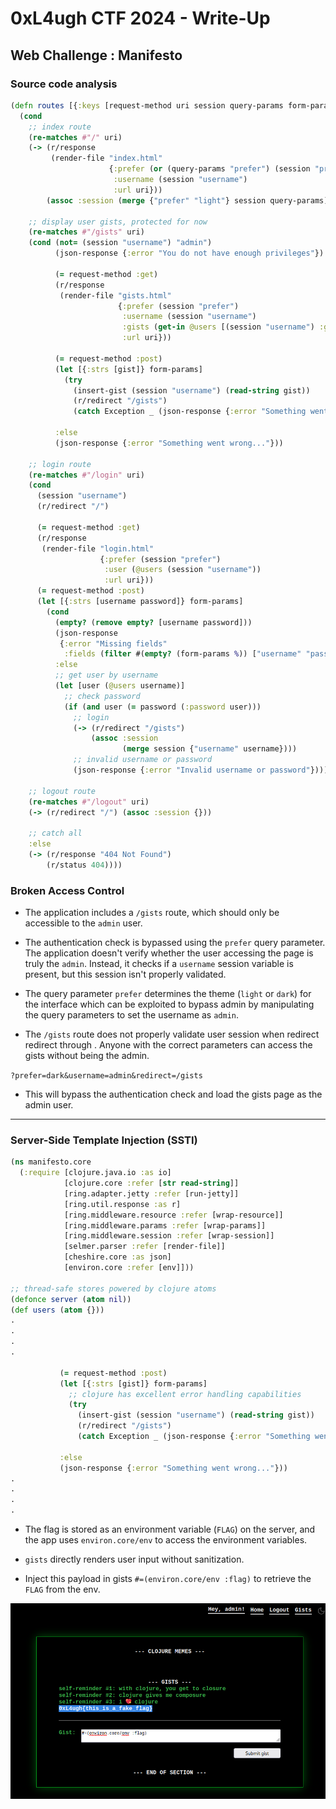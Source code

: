 
# 0xL4ugh CTF 2024 - Write-Up 

## Web Challenge : Manifesto

### Source code analysis
```clojure
(defn routes [{:keys [request-method uri session query-params form-params]}]
  (cond
    ;; index route
    (re-matches #"/" uri)
    (-> (r/response
         (render-file "index.html"
                      {:prefer (or (query-params "prefer") (session "prefer") "light")
                       :username (session "username")
                       :url uri}))
        (assoc :session (merge {"prefer" "light"} session query-params)))
    
    ;; display user gists, protected for now
    (re-matches #"/gists" uri)
    (cond (not= (session "username") "admin")
          (json-response {:error "You do not have enough privileges"})

          (= request-method :get)
          (r/response
           (render-file "gists.html"
                        {:prefer (session "prefer")
                         :username (session "username")
                         :gists (get-in @users [(session "username") :gists])
                         :url uri}))

          (= request-method :post)
          (let [{:strs [gist]} form-params]
            (try
              (insert-gist (session "username") (read-string gist))
              (r/redirect "/gists")
              (catch Exception _ (json-response {:error "Something went wrong..."}))))

          :else
          (json-response {:error "Something went wrong..."}))
    
    ;; login route
    (re-matches #"/login" uri)
    (cond
      (session "username")
      (r/redirect "/")
      
      (= request-method :get)
      (r/response
       (render-file "login.html"
                    {:prefer (session "prefer")
                     :user (@users (session "username"))
                     :url uri}))
      (= request-method :post)
      (let [{:strs [username password]} form-params]
        (cond
          (empty? (remove empty? [username password]))
          (json-response
           {:error "Missing fields"
            :fields (filter #(empty? (form-params %)) ["username" "password"])})
          :else
          ;; get user by username
          (let [user (@users username)]
            ;; check password
            (if (and user (= password (:password user)))
              ;; login
              (-> (r/redirect "/gists")
                  (assoc :session
                         (merge session {"username" username})))
              ;; invalid username or password
              (json-response {:error "Invalid username or password"})))))
    
    ;; logout route
    (re-matches #"/logout" uri)
    (-> (r/redirect "/") (assoc :session {}))

    ;; catch all
    :else
    (-> (r/response "404 Not Found")
        (r/status 404))))
```

###  **Broken Access Control**

  - The application includes a `/gists` route, which should only be accessible to the `admin` user.

  - The authentication check is bypassed using the `prefer` query parameter. The application doesn't verify whether the user accessing the page is truly the `admin`. Instead, it checks if a `username` session variable is present, but this session isn't properly validated.

  - The query parameter `prefer` determines the theme (`light` or `dark`) for the interface which can be exploited to bypass admin by manipulating the query parameters to set the username as `admin`.

  - The `/gists` route does not properly validate user session when redirect redirect through . Anyone with the correct parameters can access the gists without being the admin.

  ` ?prefer=dark&username=admin&redirect=/gists `
 - This will bypass the authentication check and load the gists page as the admin user.
---

###  **Server-Side Template Injection (SSTI)**

```clojure
(ns manifesto.core
  (:require [clojure.java.io :as io]
            [clojure.core :refer [str read-string]]
            [ring.adapter.jetty :refer [run-jetty]]
            [ring.util.response :as r]
            [ring.middleware.resource :refer [wrap-resource]]
            [ring.middleware.params :refer [wrap-params]]
            [ring.middleware.session :refer [wrap-session]]
            [selmer.parser :refer [render-file]]
            [cheshire.core :as json]
            [environ.core :refer [env]]))

;; thread-safe stores powered by clojure atoms
(defonce server (atom nil))
(def users (atom {}))
.
.
.
.

           (= request-method :post)
           (let [{:strs [gist]} form-params]
             ;; clojure has excellent error handling capabilities
             (try
               (insert-gist (session "username") (read-string gist))
               (r/redirect "/gists")
               (catch Exception _ (json-response {:error "Something went wrong..."}))))

           :else
           (json-response {:error "Something went wrong..."}))
.
.
.
.
```

- The flag is stored as an environment variable (`FLAG`) on the server, and the app uses `environ.core/env` to access the environment variables.

- `gists` directly renders user input without sanitization.
- Inject this payload in gists `#=(environ.core/env :flag)` to retrieve the `FLAG` from the env.

<img src="images/flag.png">  



